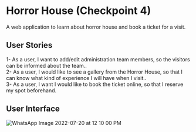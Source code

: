 # Horror House (Checkpoint 4)
A web application to learn about horror house and book a ticket for a visit.

## User Stories
1- As a user, I want to add/edit administration team members, so the visitors can be informed about the team..\
2- As a user, I would like to see a gallery from the Horror House, so that I can know what kind of experience I will have when I visit..\
3- As a user, I want I would like to book the ticket online, so that I reserve my spot beforehand.

## User Interface
![WhatsApp Image 2022-07-20 at 12 10 00 PM](https://user-images.githubusercontent.com/99220947/180041785-02a49e09-079f-4820-a125-dce30dcaf72b.jpeg)
